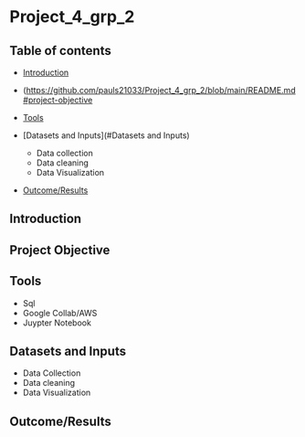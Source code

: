 # Project_4_grp_2

## Table of contents ##
- [Introduction](#Introduction)

- (https://github.com/pauls21033/Project_4_grp_2/blob/main/README.md#project-objective
- [Tools](#Tools)
- [Datasets and Inputs](#Datasets and Inputs)
    + Data collection
    + Data cleaning
    + Data Visualization
- [Outcome/Results](#Outcome/Results)

## Introduction 

## Project Objective

## Tools
+ Sql
+ Google Collab/AWS 
+ Juypter Notebook

## Datasets and Inputs 
- Data Collection
- Data cleaning
- Data Visualization

## Outcome/Results
